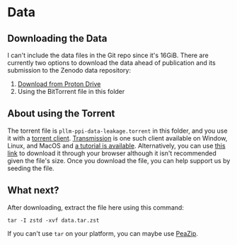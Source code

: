 # Data

## Downloading the Data
I can't include the data files in the Git repo since it's 16GiB. There are currently two options to download the data ahead of publication and its submission to the Zenodo data repository:

1. [Download from Proton Drive](https://drive.proton.me/urls/XP0QHQ51AM#d9HEKqgnvfEf)
2. Using the BitTorrent file in this folder

## About using the Torrent
The torrent file is `pllm-ppi-data-leakage.torrent` in this folder, and you use it with a [torrent client](https://en.wikipedia.org/wiki/Comparison_of_BitTorrent_clients). [Transmission](https://transmissionbt.com/) is one such client available on Window, Linux, and MacOS and [a tutorial is available](https://www.mhaziqrk.uk/posts/2023/oct/how-to-install-transmission-and-how-to-use-torrents/). Alternatively, you can use [this link](https://webtor.io/9d437c5ab311ebe6dc761367a282e3b308e7551d) to download it through your browser although it isn't recommended given the file's size. Once you download the file, you can help support us by seeding the file.


## What next?
After downloading, extract the file here using this command:

```
tar -I zstd -xvf data.tar.zst
```

If you can't use `tar` on your platform, you can maybe use [PeaZip](https://peazip.github.io/index.html).